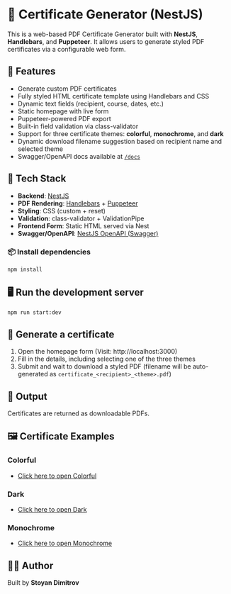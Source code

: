 # 📄 Certificate Generator (NestJS)

This is a web-based PDF Certificate Generator built with **NestJS**, **Handlebars**, and **Puppeteer**. It allows users to generate styled PDF certificates via a configurable web form.

## 🚀 Features

- Generate custom PDF certificates
- Fully styled HTML certificate template using Handlebars and CSS
- Dynamic text fields (recipient, course, dates, etc.)
- Static homepage with live form
- Puppeteer-powered PDF export
- Built-in field validation via class-validator
- Support for three certificate themes: **colorful**, **monochrome**, and **dark**
- Dynamic download filename suggestion based on recipient name and selected theme
- Swagger/OpenAPI docs available at [`/docs`](http://localhost:3000/docs)

## 🧰 Tech Stack

- **Backend**: [NestJS](https://nestjs.com/)
- **PDF Rendering**: [Handlebars](https://handlebarsjs.com/) + [Puppeteer](https://pptr.dev/)
- **Styling**: CSS (custom + reset)
- **Validation**: class-validator + ValidationPipe
- **Frontend Form**: Static HTML served via Nest
- **Swagger/OpenAPI**: [NestJS OpenAPI (Swagger)](https://docs.nestjs.com/openapi/introduction)

### 📦 Install dependencies

```bash
npm install
```

## 🖥️ Run the development server

```bash
npm run start:dev
```

## 🧾 Generate a certificate

1. Open the homepage form (Visit: http://localhost:3000)
2. Fill in the details, including selecting one of the three themes
3. Submit and wait to download a styled PDF (filename will be auto-generated as `certificate_<recipient>_<theme>.pdf`)

## 📁 Output

Certificates are returned as downloadable PDFs.

## 🖼️ Certificate Examples

### Colorful

- [Click here to open Colorful](./certificate-examples/certificate_alexander_jonathan_colorful.pdf)

### Dark

- [Click here to open Dark](./certificate-examples/certificate_alexander_jonathan_dark.pdf)

### Monochrome

- [Click here to open Monochrome](./certificate-examples/certificate_alexander_jonathan_monochrome.pdf)

## 👨‍💻 Author

Built by **Stoyan Dimitrov**
